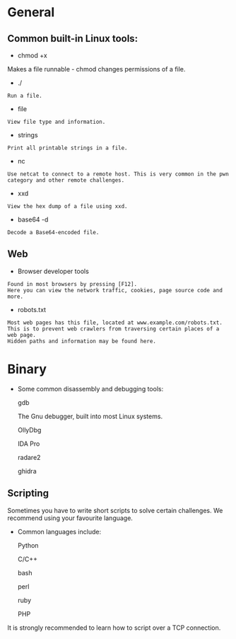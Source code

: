 # General

## Common built-in Linux tools:

*   chmod +x <filename>

  Makes a file runnable - chmod changes permissions of a file.

*    ./<filename>

    Run a file.

*    file <filename>

    View file type and information.

*    strings <filename>

    Print all printable strings in a file.

*    nc <host> <port>

    Use netcat to connect to a remote host. This is very common in the pwn category and other remote challenges.

*    xxd <filename>

    View the hex dump of a file using xxd.

*    base64 -d <filename>

    Decode a Base64-encoded file.

## Web

*    Browser developer tools

    Found in most browsers by pressing [F12].
    Here you can view the network traffic, cookies, page source code and more.

*    robots.txt

    Most web pages has this file, located at www.example.com/robots.txt. This is to prevent web crawlers from traversing certain places of a web page.
    Hidden paths and information may be found here.

# Binary

* Some common disassembly and debugging tools:

    gdb

    The Gnu debugger, built into most Linux systems.

    OllyDbg

    IDA Pro

    radare2

    ghidra

## Scripting

Sometimes you have to write short scripts to solve certain challenges.
We recommend using your favourite language.

* Common languages include:

    Python

    C/C++

    bash

    perl

    ruby

    PHP

It is strongly recommended to learn how to script over a TCP connection.
